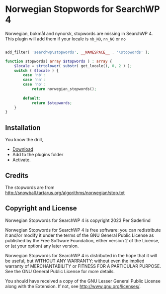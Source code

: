 # Norwegian Stopwords for SearchWP 4

Norwegian, bokmål and nynorsk, stopwords are missing in SearchWP 4. This plugin will add them if your locale is `nb_NO`, `nn_NO` or `no`

```php

add_filter( 'searchwp\stopwords', __NAMESPACE__ . '\stopwords' );

function stopwords( array $stopwords ) : array {
	$locale = strtolower( substr( get_locale(), 0, 2 ) );
	switch ( $locale ) {
		case 'nb':
		case 'nn':
		case 'no':
			return norwegian_stopwords();
			
		default:
			return $stopwords;
	}
}
```

## Installation

You know the drill,

- [Download](https://github.com/soderlind/norwegian-stopwords-searchwp4/archive/refs/heads/main.zip)
- Add to the plugins folder
- Activate.

## Credits

The stopwords are from http://snowball.tartarus.org/algorithms/norwegian/stop.txt

## Copyright and License

Norwegian Stopwords for SearchWP 4 is copyright 2023 Per Søderlind

Norwegian Stopwords for SearchWP 4 is free software: you can redistribute it and/or modify it under the terms of the GNU General Public License as published by the Free Software Foundation, either version 2 of the License, or (at your option) any later version.

Norwegian Stopwords for SearchWP 4 is distributed in the hope that it will be useful, but WITHOUT ANY WARRANTY; without even the implied warranty of MERCHANTABILITY or FITNESS FOR A PARTICULAR PURPOSE. See the GNU General Public License for more details.

You should have received a copy of the GNU Lesser General Public License along with the Extension. If not, see http://www.gnu.org/licenses/.

